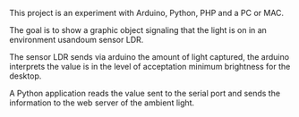 This project is an experiment with Arduino, Python, PHP and a PC or MAC.

The goal is to show a graphic object signaling that the light is on in an environment usandoum sensor LDR.

The sensor LDR sends via arduino the amount of light captured, the arduino interprets the value is in the level of acceptation minimum brightness for the desktop.

A Python application reads the value sent to the serial port and sends the information to the web server of the ambient light.
